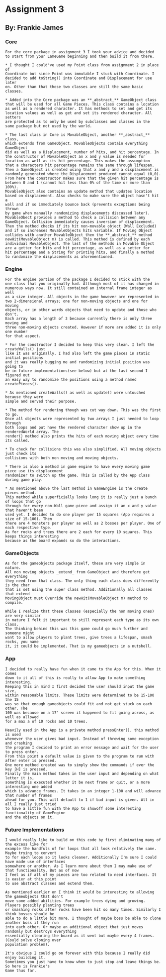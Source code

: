 # Assignment 3
## By: Frankie James

### Core
    For the core package in assignment 3 I took your advice and decided 
    to start from your LameGame beginning and then build it from there.

    * I thought I could've used my Point class from assignment 2 in place of 
    Coordinate but since Point was immutable I stuck with Coordinate. I 
    decided to add toString() into Coordinate and Displacement for use later
    on. Other than that those two classes are still the same basic classes.

    * Added into the Core package was an **_abstract_** GameObject class 
    that will be used for all Game Pieces. This class contains a location
    as well as a rendered character. It has methods to set and get its
    location values as well as get and set its rendered character. All setters
    are protected as to only be used by subclasses and classes in the 
    same package but not used by the world. 

    * The last class in Core is MovableObject, another **_abstract_** class,
    which extends from GameObject. MovableObjects contain everything GameObject 
    did as well as a Displacement, number of hits, and hit percentage. In
    the constructor of MovableObject an x and y value is needed for 
    location as well as its hit percentage. This makes the assumption
    that a characters hit percentage remains the same through lifespan.
    Then a GameObject is created using that x and y and a displacement is
    randomly generated where the Displacement produced cannot equal (0,0).
    From here the constructor makes sure that the given hit percentage is 
    between 0 and 1 (cannot hit less than 0% of the time or more than 100%).
    MovableObject also contains an update method that updates location 
    based on displacement. Also checks to make sure the object hasn't hit a 
    wall and if so immediately bounce back (prevents exceptions being thrown
    by game when manually randomizing displacements discussed later).
    MovableObect provides a method to check a collision between any 
    GameObject. Collision immediately causes inversion of displacement.
    Then the method checks if its hit non-movable object (Wall Excluded) 
    and if so increases MovableObjects hits variable. If Moving Object
    collides with another MovableObject then the **_abstract_** method
    newHit(MovableObject m) is called. This method is defined by each 
    individual MovableObject. The last of the methods in Movable Object 
    are a getter for hits and hit percentage, as well as a setter for 
    hit percentage and a String for printing hits, and finally a method
    to randomize the displacements as aforementioned.

### Engine
    For the engine portion of the package I decided to stick with the
    one class that you originally had. Although most of it has changed in
    numerous ways now. It still contained an internal frame integer as well
    as a size integer. All objects in the game however are represented in
    two 2-dimensional arrays; one for non-moving objects and one for moving
    objects, or in other words objects that need to update and those who don't.
    Each array has a length of 3 because currently there is only three moving and
    three non-moving objects created. However if more are added it is only one number
    for that aspect.

    * For the constructor I decided to keep this very clean. I left the createWalls() just
    like it was originally. I had also left the game pieces in static initial positions
    and it was really bugging me and randomizing initial position was going to 
    be in future implementations(see below) but at the last second I figured out
    an easy way to randomize the positions using a method named createPieces().

    * As mentioned createWalls() as well as update() were untouched because they were 
    simple and served their purpose. 

    * The method for rendering though was cut way down. This was the first to go. 
    Once all objects were represented by two arrays I just needed to loop through 
    both loops and put have the rendered character show up in the renderedWorld array. The 
    render() method also prints the hits of each moving object every time its called. 

    * To check for collisions this was also simplified. All moving objects just check its
    collisions with both non moving and moving objects.

    * There is also a method in game engine to have every moving game piece use its displacement 
    randomizer to switch up the game. This is called by the App class during game play.

    * As mentioned above the last method in GameEngine is the create pieces method.
    This method while superficially looks long it is really just a bunch of loops that go
    through for every non-Wall game-piece and assign it an x and y value that haven't been
    used yet. I decided to do one player per 15 squares (App requires a size of 15-100). Then
    there are 4 monsters per player as well as 2 bosses per player. One of each respective type.
    As for rocks and trees there are 2 each for every 10 squares. This keeps things interesting
    because as the board expands so do the interactions.

### GameObjects
    As for the gameobjects package itself, these are very simple in nature.
    All non moving objects _extend_ from GameObject and therefore get everything 
    they need from that class. The only thing each class does differently is the char
    that is set using the super class method. Additionally all classes that extend
    MovingObject must Override the newHit(MovableObject m) method to compile. 

    While I realize that these classes (especially the non moving ones) are very similar
    in nature I felt it important to still represent each type as its own class.
    The thinking behind this was this game could go much further and someone might
    want to allow players to plant trees, give trees a lifespan, smash rocks, you name
    it, it could be implemented. That is my gameobjects in a nutshell.
### App
    I decided to really have fun when it came to the App for this. When it comes
    down to it all of this is really to allow App to make something interesting.
    Keeping this in mind I first decided the user should input the game size,
    within reasonable limits. These limits were determined to be 15-100 the 15
    was so that enough gameobjects could fit and not get stuck on each other. The
    100 was because on a 17" screen it happened to fit going across, as well as allowed
    for a max a of 10 rocks and 10 trees.

    Heavily used in the App is a private method pressEnter(), this method is used 
    whenever the user gives bad input. Instead of throwing some exception and crashing
    the program I decided to print an error message and wait for the user to press enter.
    From this point a default value is given to the program to run with after enter is pressed.
    One more method created was to simply show the commands if ever the key [H] is pressed.
    Finally the main method takes in the user input and depending on what letter it is,
    something is executed whether it be next frame or quit, or a more interesting one added
    which is advance frames. It takes in an integer 1-100 and will advance that number of frames
    ahead for you. This will default to 1 if bad input is given. All in all I really just tried
    to have a little fun with the App to showoff some interesting functionality of GameEngine 
    and the objects on it.

### Future Implementations
    I would really like to build on this code by first eliminating many of the excess like for
    example the handfuls of for loops that all look relatively the same. Maybe trying to convert
    to for each loops so it looks cleaner. Additionally I'm sure I could have made use of interfaces
    somewhere or another. As I learn more about them I may make use of that functionality. But as of now
    I feel as if all of my pieces are too related to need interfaces. It is easier at this point
    to use abstract classes and extend them.

    As mentioned earlier on I think it would be interesting to allowing the gameobjects that don't
    move some added abilities. For example trees dying and growing. Players possibly planting trees
    or smashing rocks after rocks have been hit so many times. Similarly I think bosses should be 
    able to do a little bit more. I thought of maybe boss be able to clone another boss if they run 
    into each other. Or maybe an additional object that just moves randomly but destroys everything 
    essentially clearing the board as it went but maybe every 4 frames. (Could solve cloning over 
    population problem).

    It's obvious I could go on forever with this because I really did enjoy building it.
    Sometimes you just have to know when to just stop and leave things be. So here is Frankie's
    Game thus far.
    
